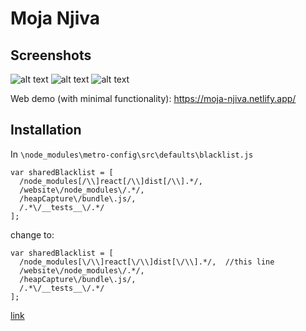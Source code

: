 # Moja Njiva

## Screenshots
![alt text](https://i.imgur.com/Fll65yC.png)
![alt text](https://i.imgur.com/S4yzj1D.png)
![alt text](https://i.imgur.com/rxFepQz.png)



Web demo (with minimal functionality): https://moja-njiva.netlify.app/ 

## Installation

In `\node_modules\metro-config\src\defaults\blacklist.js`

```
var sharedBlacklist = [
  /node_modules[/\\]react[/\\]dist[/\\].*/,
  /website\/node_modules\/.*/,
  /heapCapture\/bundle\.js/,
  /.*\/__tests__\/.*/
];
```

change to:

```
var sharedBlacklist = [
  /node_modules[\/\\]react[\/\\]dist[\/\\].*/,  //this line
  /website\/node_modules\/.*/,
  /heapCapture\/bundle\.js/,
  /.*\/__tests__\/.*/
];
```

[link](https://github.com/expo/expo-cli/issues/1074)
